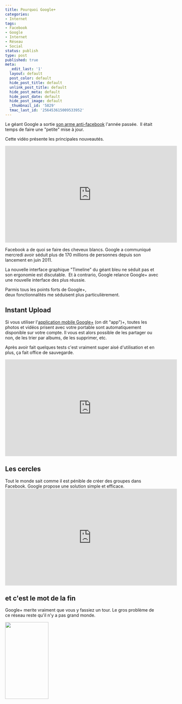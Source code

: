 ```yaml
---
title: Pourquoi Google+
categories:
- Internet
tags:
- Facebook
- Google
- Internet
- Réseau
- Social
status: publish
type: post
published: true
meta:
  _edit_last: '1'
  layout: default
  post_color: default
  hide_post_title: default
  unlink_post_title: default
  hide_post_meta: default
  hide_post_date: default
  hide_post_image: default
  _thumbnail_id: '5829'
  tmac_last_id: '256453615009533952'
---
```

Le géant Google a sortie <a title="Google plus" href="https://plus.google.com/">son arme anti-facebook</a> l'année passée.  Il était temps de faire une "petite" mise à jour.<!--more-->

Cette vidéo présente les principales nouveautés.

<iframe src="https://www.youtube.com/embed/A3Atj57r15U" frameborder="0" width="560" height="315"></iframe>

Facebook a de quoi se faire des cheveux blancs. Google a communiqué mercredi avoir séduit plus de 170 millions de personnes depuis son lancement en juin 2011.

La nouvelle interface graphique "Timeline" du géant bleu ne séduit pas et son ergonomie est discutable.  Et à contrario, Google relance Google+ avec une nouvelle interface des plus réussie.

Parmis tous les points forts de Google+, deux fonctionnalités me séduisent plus particulièrement.
<h2>Instant Upload</h2>
Si vous utiliser l'<a title="L'application mobile de Google+" href="https://www.google.com/mobile/+/">application mobile Google+</a> (on dit "app")+, toutes les photos et vidéos prisent avec votre portable sont automatiquement disponible sur votre compte. Il vous est alors possible de les partager ou non, de les trier par albums, de les supprimer, etc.

Après avoir fait quelques tests c'est vraiment super aisé d'utilisation et en plus, ça fait office de sauvegarde.

<iframe src="https://www.youtube.com/embed/6y_xKVSRAy8" frameborder="0" width="560" height="315"></iframe>
<h2>Les cercles</h2>
Tout le monde sait comme il est pénible de créer des groupes dans Facebook. Google propose une solution simple et efficace.

<iframe src="https://www.youtube.com/embed/e-AlxC400y8" frameborder="0" width="560" height="315"></iframe>
<h2>et c'est le mot de la fin</h2>
Google+ merite vraiment que vous y fassiez un tour. Le gros problème de ce réseau reste qu'il n'y a pas grand monde.

<a href="https://dlgjp9x71cipk.cloudfront.net/2012/04/funny-facebook-fails-google-always-trying-something-different.jpg"><img class="alignnone size-medium wp-image-5827" title="funny facebook fails google always trying something different" src="https://dlgjp9x71cipk.cloudfront.net/2012/04/funny-facebook-fails-google-always-trying-something-different-141x250.jpg" alt="" width="141" height="250" /></a>
